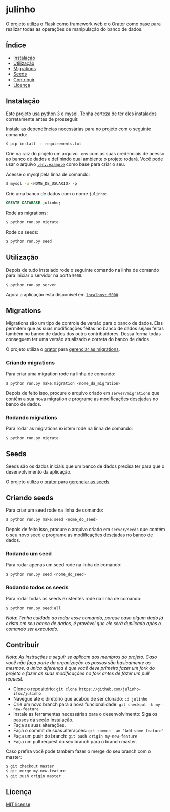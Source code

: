# julinho

O projeto utiliza o [Flask](http://flask.pocoo.org/) como framework web e o [Orator](https://orator-orm.com/) como base para realizar todas as operações de manipulação do banco de dados.

## Índice
- [Instalação](#instalação)
- [Utilização](#utilização)
- [Migrations](#migrations)
- [Seeds](#seeds)
- [Contribuir](#contribuir)
- [Licença](#licença)

## Instalação
Este projeto usa [python 3](https://www.python.org/) e [mysql](https://www.mysql.com/).
Tenha certeza de ter eles instalados corretamente antes de prosseguir.

Instale as dependências necessárias para no projeto com o seguinte comando:

```sh
$ pip install -r requirements.txt
```

Crie na raiz do projeto um arquivo `.env` com as suas credenciais de acesso ao banco de dados e definindo qual ambiente o projeto rodará.
Você pode usar o arquivo [`.env.example`](.env.example) como base para criar o seu.

Acesse o mysql pela linha de comando:

```sh
$ mysql -u <NOME_DE_USUARIO> -p
```

Crie uma banco de dados com o nome `julinho`:

```sql
CREATE DATABASE julinho;
```

Rode as migrations:

```sh
$ python run.py migrate
```

Rode os seeds:

```sh
$ python run.py seed
```

## Utilização

Depois de tudo instalado rode o seguinte comando na linha de comando para iniciar o servidor na porta `5000`.

```sh
$ python run.py server
```

Agora a aplicação está disponível em [`localhost:5000`](http://localhost:5000).

## Migrations

Migrations são um tipo de controle de versão para o banco de dados. Elas permitem que as suas modificações  feitas no banco de dados sejam feitas também no banco de dados dos outro contribuidores. Dessa forma todas conseguem ter uma versão atualizado e correta do banco de dados.

O projeto utiliza o [orator](https://orator-orm.com/) para [gerenciar as migrations](https://orator-orm.com/docs/0.9/migrations.html).

### Criando migrations

Para criar uma migration rode na linha de comando:

```sh
$ python run.py make:migration <nome_da_migration>
```

Depois de feito isso, procure o arquivo criado em `server/migrations` que contém a sua nova migration e programe as modificações desejadas no banco de dados.

### Rodando migrations

Para rodar as migrations existem rode na linha de comando:

```sh
$ python run.py migrate
```

## Seeds

Seeds são os dados iniciais que um banco de dados precisa ter para que o desenvolvimento da aplicação.

O projeto utiliza o [orator](https://orator-orm.com/) para [gerenciar as seeds](https://orator-orm.com/docs/0.9/seeding.html).

## Criando seeds

Para criar um seed rode na linha de comando:

```sh
$ python run.py make:seed <nome_do_seed>
```

Depois de feito isso, procure o arquivo criado em `server/seeds` que contém o seu novo seed e programe as modificações desejadas no banco de dados.

### Rodando um seed

Para rodar apenas um seed rode na linha de comando:

```sh
$ python run.py seed <nome_do_seed>
```

### Rodando todos os seeds

Para rodar todas os seeds existentes rode na linha de comando:

```sh
$ python run.py seed:all
```
*Nota: Tenha cuidado ao rodar esse comando, porque caso algum dado já exista em seu banco de dados, é provável que ele será duplicado após o comando ser executado.*

## Contribuir
*Nota: As instruções a seguir se aplicam aos membros do projeto. Caso você não faça parte da organização os passos são basicamente os mesmos, a única diferença é que você deve primeiro fazer um fork do projeto e fazer as suas modificações no fork antes de fazer um pull request.*

- Clone o repositório: `git clone https://github.com/julinho-ifsc/julinho`
- Navegue até o diretório que acabou de ser clonado: `cd julinho`
- Crie um novo branch para a nova funcionalidade: `git checkout -b my-new-feature`
- Instale as ferramentas necessárias para o desenvolvimento: Siga os passos da seção [Instalação](#instalação).
- Faça as suas alterações.
- Faça o commit de suas alterações: `git commit -am 'Add some feature'`
- Faça um push do branch: `git push origin my-new-feature`
- Faça um pull request do seu branch para o branch master.

Caso prefira você pode também fazer o merge do seu branch com o master:

```sh
$ git checkout master
$ git merge my-new-feature
$ git push origin master
```

## Licença

[MIT license](LICENSE)
